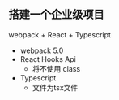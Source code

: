 ## 搭建一个企业级项目
webpack + React + Typescript
* webpack 5.0
* React Hooks Api
    * 将不使用 class
* Typescript
    * 文件为tsx文件